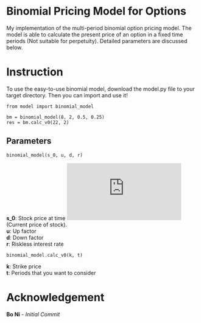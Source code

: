 # Binomial Pricing Model for Options

My implementation of the multi-period binomial option pricing model. The model is able to calculate the present price of an option in a fixed time periods (Not suitable for perpetuity). Detailed parameters are discussed below. 

# Instruction

To use the easy-to-use binomial model, download the model.py file to your target directory. Then you can import and use it!
```
from model import binomial_model

bm = binomial_model(8, 2, 0.5, 0.25)
res = bm.calc_v0(22, 2)
```
## Parameters
```
binomial_model(s_0, u, d, r)
```
**s_0**: Stock price at time ![equation](http://latex.codecogs.com/gif.latex?t_0)  (Current price of stock). 
<br />
**u**: Up factor <br />
**d**: Down factor <br />
**r**: Riskless interest rate <br />

```
binomial_model.calc_v0(k, t)
```
**k**: Strike price <br />
**t**: Periods that you want to consider <br />

# Acknowledgement

**Bo Ni** - _Initial Commit_

